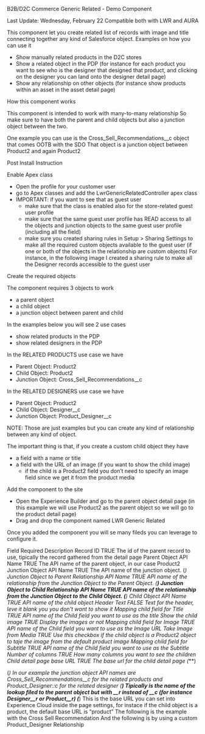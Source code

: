 B2B/D2C Commerce Generic Related - Demo Component

Last Update: Wednesday, February 22
Compatible both with LWR and AURA

This component let you create related list of records with image and title connecting together any kind of Salesforce object.
Examples on how you can use it

* Show manually  related products in the D2C stores
* Show a related object in the PDP (for instance for each product you want to see who is the designer that designed that product, and clicking on the designer you can land onto the designer detail page)
* Show any relationship on other objects (for instance show products within an asset in the asset detail page)

How this component works

This component is intended to work with many-to-many relationship
So make sure to have both the parent and child objects but also a junction object between the two.

One example you can use is the Cross_Sell_Recommendations__c object that comes OOTB with the SDO
That object is a junction object between Product2 and again Product2

Post Install Instruction

Enable Apex class

* Open the profile for your customer user
* go to Apex classes and add the LwrGenericRelatedController apex class
* IMPORTANT: if you want to see that as guest user
    * make sure that the class is enabled also for the store-related guest user profile
    * make sure that the same guest user profile has READ access to all the objects and junction objects  to the same guest user profile (including all the field)
    * make sure you created sharing rules in Setup > Sharing Settings to make all the required custom objects available to the guest user (if one or both of the objects in the relationship are custom objects)
        For instance, in the following image I created a sharing rule to make all the Designer records accessible to the guest user


Create the required objects

The component requires 3 objects to work

* a parent object
* a child object
* a junction object between parent and child

In the examples below you will see 2 use cases

* show related products in the PDP
* show related designers in the PDP

In the RELATED PRODUCTS use case we have

* Parent Object: Product2
* Child Object: Product2
* Junction Object: Cross_Sell_Recommendations__c


In the RELATED DESIGNERS use case we have

* Parent Object: Product2
* Child Object: Designer__c
* Junction Object: Product_Designer__c

NOTE: Those are just examples but you can create any kind of relationship between any kind of object.

The important thing is that, if you create a custom child object they have

* a field with a name or title
* a field with the URL of an image (if you want to show the child image)
    * if the child is a Product2 field you don’t need to specify an image field since we get it from the product media

Add the component to the site

* Open the Experience Builder and go to the parent object detail page (in this example we will use Product2 as the parent object so we will go to the product detail page)
* Drag and drop the component named LWR Generic Related

Once you added the component you will se many fileds you can leverage to configure it.

Field	Required	Description
Record ID	TRUE	The id of the parent record to use, tipically the record gathered from the detail page
Parent Object API Name	TRUE	The API name of the parent object, in our case Product2
Junction Object API Name	TRUE	The API name of the junction object. (*)
Junction Object to Parent Relationship API Name	TRUE	API name of the relationship from the Junction Object to the Parent Object.  (**)
Junction Object to Child Relationship API Name	TRUE	API name of the relationship from the Junction Object to the Child Object. (**)
Child Object API Name	TRUE	API name of the child object
Header Text	FALSE	Text for the header, leve it blank you you don't want to show it
Mapping child field for Title	TRUE	API name of the Child field you want to use as the title
Show the child image	TRUE	Display the images or not
Mapping child field for Image	TRUE	API name of the Child field you want to use as the Image URL
Take Image from Media	TRUE	Use this checkbox if the child object is a Product2 object to taje the image from the default product image
Mapping child field for Subtitle	TRUE	API name of the Child field you want to use as the Subtitle
Number of columns	TRUE	How many columns you want to see the children
Child detail page base URL	TRUE	The base url for the child detail page (***)

(*) In our example the junction object API names are Cross_Sell_Recommendations__c for the related products and Product_Designer::c for the related designer
(**) Tipically is the name of the lookup filed to the parent object but with __r instead of __c (for instance Designer__r or Product__r)
(***) This is the base URL you can set into Experience Cloud inside the page settings, for instace if the child object is a product, the default base URL is “product”
The following is the example with the Cross Sell Recommendation
And the following is by using a custom Product_Designer Relationship
